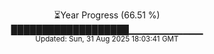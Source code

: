 <p align="center">
⏳Year Progress (66.51 %)<br>
███████████████████▁▁▁▁▁▁▁▁▁▁▁ <br>
<sub>Updated: Sun, 31 Aug 2025 18:03:41 GMT</sub>
</p>

